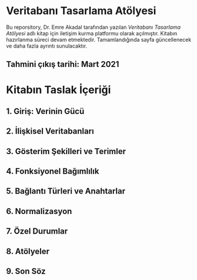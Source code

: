 # Veritabanı Tasarlama Atölyesi
Bu reporsitory, Dr. Emre Akadal tarafından yazılan *Veritabanı Tasarlama Atölyesi* adlı kitap için iletişim kurma platformu olarak açılmıştır. Kitabın hazırlanma süreci devam etmektedir. Tamamlandığında sayfa güncellenecek ve daha fazla ayrıntı sunulacaktır.

## Tahmini çıkış tarihi: Mart 2021

# Kitabın Taslak İçeriği
## 1. Giriş: Verinin Gücü
## 2. İlişkisel Veritabanları
## 3. Gösterim Şekilleri ve Terimler
## 4. Fonksiyonel Bağımlılık
## 5. Bağlantı Türleri ve Anahtarlar
## 6. Normalizasyon
## 7. Özel Durumlar
## 8. Atölyeler
## 9. Son Söz
